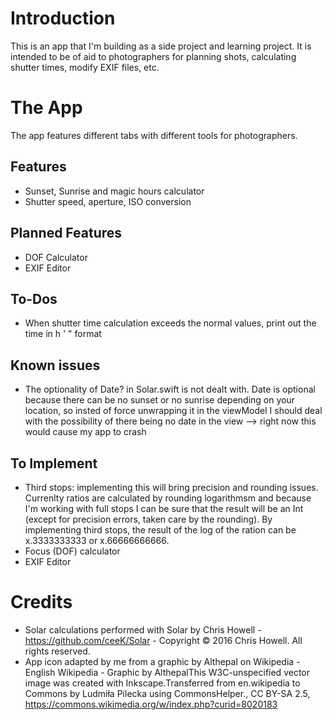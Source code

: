 # Introduction
This is an app that I'm building as a side project and learning project. It is intended to be of aid to photographers for planning shots, calculating shutter times, modify EXIF files, etc.

# The App
The app features different tabs with different tools for photographers.
## Features
- Sunset, Sunrise and magic hours calculator
- Shutter speed, aperture, ISO conversion
## Planned Features
- DOF Calculator
- EXIF Editor
## To-Dos
- When shutter time calculation exceeds the normal values, print out the time in h ' " format
## Known issues
- The optionality of Date? in Solar.swift is not dealt with. Date is optional because there can be no sunset or no sunrise depending on your location, so insted of force unwrapping it in the viewModel I should deal with the possibility of there being no date in the view --> right now this would cause my app to crash

## To Implement
- Third stops: implementing this will bring precision and rounding issues. Currenlty ratios are calculated by rounding logarithmsm and because I'm working with full stops I can be sure that the result will be an Int (except for precision errors, taken care by the rounding). By implementing third stops, the result of the log of the ration can be x.3333333333 or x.66666666666.
- Focus (DOF) calculator
- EXIF Editor

# Credits
- Solar calculations performed with Solar  by Chris Howell - https://github.com/ceeK/Solar - Copyright © 2016 Chris Howell. All rights reserved.
- App icon adapted by me from a graphic by Althepal on Wikipedia - English Wikipedia - Graphic by AlthepalThis W3C-unspecified vector image was created with Inkscape.Transferred from en.wikipedia to Commons by Ludmiła Pilecka using CommonsHelper., CC BY-SA 2.5, https://commons.wikimedia.org/w/index.php?curid=8020183





